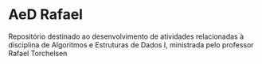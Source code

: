 # AeD Rafael
 Repositório destinado ao desenvolvimento de atividades relacionadas à disciplina de Algoritmos e Estruturas de Dados I, ministrada pelo professor Rafael Torchelsen
